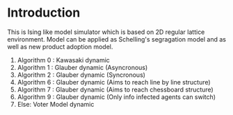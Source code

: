 # Introduction
This is Ising like model simulator which is based on 2D regular lattice environment. Model can be applied as Schelling's segragation model and as well as new product adoption model.

1. Algorithm 0 : Kawasaki dynamic
2. Algorithm 1 : Glauber dynamic (Asyncronous)
3. Algorithm 2 : Glauber dynamic (Syncronous)
4. Algorithm 6 : Glauber dynamic (Aims to reach line by line structure)
5. Algorithm 7 : Glauber dynamic (Aims to reach chessboard structure)
6. Algorithm 9 : Glauber dynamic (Only info infected agents can switch)
7. Else: Voter Model dynamic


